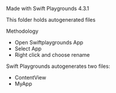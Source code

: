 Made with Swift Playgrounds 4.3.1

This folder holds autogenerated files

Methodology
* Open Swiftplaygrounds App
* Select App
* Right click and choose rename

Swift Playgrounds autogenerates two files:
* ContentView
* MyApp
